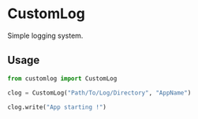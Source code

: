 # CustomLog

Simple logging system.

## Usage

```python
from customlog import CustomLog

clog = CustomLog("Path/To/Log/Directory", "AppName")

clog.write("App starting !")
```
